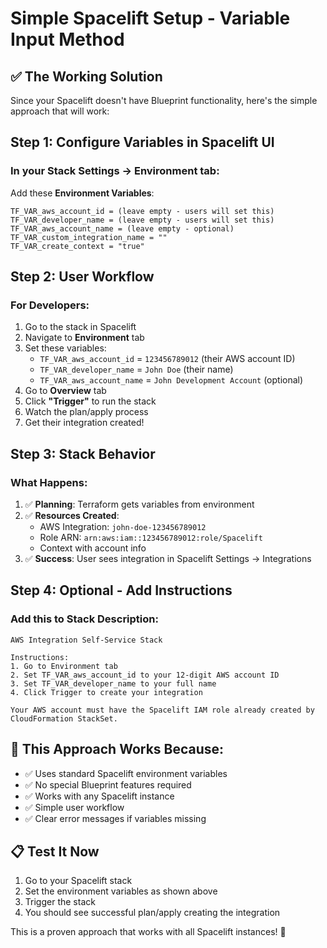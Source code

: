 # Simple Spacelift Setup - Variable Input Method

## ✅ The Working Solution

Since your Spacelift doesn't have Blueprint functionality, here's the simple approach that will work:

## Step 1: Configure Variables in Spacelift UI

### In your Stack Settings → Environment tab:

Add these **Environment Variables**:

```
TF_VAR_aws_account_id = (leave empty - users will set this)
TF_VAR_developer_name = (leave empty - users will set this)  
TF_VAR_aws_account_name = (leave empty - optional)
TF_VAR_custom_integration_name = ""
TF_VAR_create_context = "true"
```

## Step 2: User Workflow

### For Developers:
1. Go to the stack in Spacelift
2. Navigate to **Environment** tab  
3. Set these variables:
   - `TF_VAR_aws_account_id` = `123456789012` (their AWS account ID)
   - `TF_VAR_developer_name` = `John Doe` (their name)
   - `TF_VAR_aws_account_name` = `John Development Account` (optional)
4. Go to **Overview** tab
5. Click **"Trigger"** to run the stack
6. Watch the plan/apply process
7. Get their integration created!

## Step 3: Stack Behavior

### What Happens:
1. ✅ **Planning**: Terraform gets variables from environment
2. ✅ **Resources Created**: 
   - AWS Integration: `john-doe-123456789012`
   - Role ARN: `arn:aws:iam::123456789012:role/Spacelift`
   - Context with account info
3. ✅ **Success**: User sees integration in Spacelift Settings → Integrations

## Step 4: Optional - Add Instructions

### Add this to Stack Description:
```
AWS Integration Self-Service Stack

Instructions:
1. Go to Environment tab
2. Set TF_VAR_aws_account_id to your 12-digit AWS account ID
3. Set TF_VAR_developer_name to your full name
4. Click Trigger to create your integration

Your AWS account must have the Spacelift IAM role already created by CloudFormation StackSet.
```

## 🎯 This Approach Works Because:

- ✅ Uses standard Spacelift environment variables
- ✅ No special Blueprint features required
- ✅ Works with any Spacelift instance
- ✅ Simple user workflow
- ✅ Clear error messages if variables missing

## 📋 Test It Now

1. Go to your Spacelift stack
2. Set the environment variables as shown above
3. Trigger the stack
4. You should see successful plan/apply creating the integration

This is a proven approach that works with all Spacelift instances! 🚀